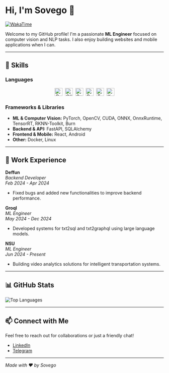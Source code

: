 # Hi, I'm Sovego 👋

[![WakaTime](https://wakatime.com/badge/user/ddf0d2a7-f05b-4a5b-8910-e698db439d89.svg)](https://wakatime.com/@ddf0d2a7-f05b-4a5b-8910-e698db439d89)

Welcome to my GitHub profile! I'm a passionate **ML Engineer** focused on computer vision and NLP tasks. I also enjoy building websites and mobile applications when I can.

---

## 🚀 Skills

### Languages

<div align="center">
  <img src="https://img.shields.io/badge/Python-3776AB?style=for-the-badge&logo=python&logoColor=white" alt="Python" height="25" />&nbsp;
  <img src="https://img.shields.io/badge/C%23-239120?style=for-the-badge&logo=c-sharp&logoColor=white" alt="C#" height="25" />&nbsp;
  <img src="https://img.shields.io/badge/C++-00599C?style=for-the-badge&logo=c%2B%2B&logoColor=white" alt="C++" height="25" />&nbsp;
  <img src="https://img.shields.io/badge/Rust-000000?style=for-the-badge&logo=rust&logoColor=white" alt="Rust" height="25" />&nbsp;
  <img src="https://img.shields.io/badge/TypeScript-3178C6?style=for-the-badge&logo=typescript&logoColor=white" alt="TypeScript" height="25" />&nbsp;
  <img src="https://img.shields.io/badge/Kotlin-7F52FF?style=for-the-badge&logo=kotlin&logoColor=white" alt="Kotlin" height="25" />
</div>

### Frameworks & Libraries

- **ML & Computer Vision:** PyTorch, OpenCV, CUDA, ONNX, OnnxRuntime, TensorRT, RKNN-Toolkit, Burn
- **Backend & API:** FastAPI, SQLAlchemy
- **Frontend & Mobile:** React, Android
- **Other:** Docker, Linux
---

## 💼 Work Experience

**Deffun**  
*Backend Developer*  
_Feb 2024 - Apr 2024_  
- Fixed bugs and added new functionalities to improve backend performance.

**Groql**  
*ML Engineer*  
_May 2024 - Dec 2024_  
- Developed systems for txt2sql and txt2graphql using large language models.

**NSU**  
*ML Engineer*  
_Jun 2024 - Present_  
- Building video analytics solutions for intelligent transportation systems.

---

## 📊 GitHub Stats

![Top Languages](https://github-readme-stats.vercel.app/api/top-langs/?username=sovego&theme=dark&show_icons=true&hide_border=false&layout=compact)

---

## 📫 Connect with Me

Feel free to reach out for collaborations or just a friendly chat!

- [LinkedIn](www.linkedin.com/in/egor-sofronov-420661213)
- [Telegram](https://t.me/sovego)

---

*Made with ❤️ by Sovego*
